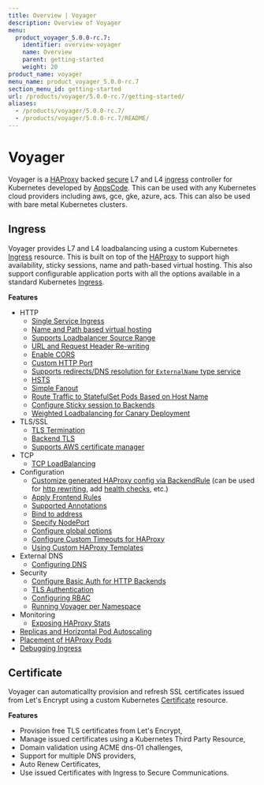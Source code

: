 ```yaml
---
title: Overview | Voyager
description: Overview of Voyager
menu:
  product_voyager_5.0.0-rc.7:
    identifier: overview-voyager
    name: Overview
    parent: getting-started
    weight: 20
product_name: voyager
menu_name: product_voyager_5.0.0-rc.7
section_menu_id: getting-started
url: /products/voyager/5.0.0-rc.7/getting-started/
aliases:
  - /products/voyager/5.0.0-rc.7/
  - /products/voyager/5.0.0-rc.7/README/
---
```


# Voyager
Voyager is a [HAProxy](http://www.haproxy.org/) backed [secure](#certificate) L7 and L4 [ingress](#ingress) controller for Kubernetes developed by
[AppsCode](https://appscode.com). This can be used with any Kubernetes cloud providers including aws, gce, gke, azure, acs. This can also be used with bare metal Kubernetes clusters.


## Ingress
Voyager provides L7 and L4 loadbalancing using a custom Kubernetes [Ingress](/docs/guides/ingress) resource. This is built on top of the [HAProxy](http://www.haproxy.org/) to support high availability, sticky sessions, name and path-based virtual hosting.
This also support configurable application ports with all the options available in a standard Kubernetes [Ingress](https://kubernetes.io/docs/guides/ingress/).

**Features**
- HTTP
  - [Single Service Ingress](/docs/guides/ingress/http/single-service.md)
  - [Name and Path based virtual hosting](/docs/guides/ingress/http/named-virtual-hosting.md)
  - [Supports Loadbalancer Source Range](/docs/guides/ingress/http/source-range.md)
  - [URL and Request Header Re-writing](/docs/guides/ingress/http/header-rewrite.md)
  - [Enable CORS](/docs/guides/ingress/http/cors.md)
  - [Custom HTTP Port](/docs/guides/ingress/http/custom-http-port.md)
  - [Supports redirects/DNS resolution for `ExternalName` type service](/docs/guides/ingress/http/external-svc.md)
  - [HSTS](/docs/guides/ingress/http/hsts.md)
  - [Simple Fanout](/docs/guides/ingress/http/simple-fanout.md)
  - [Route Traffic to StatefulSet Pods Based on Host Name](/docs/guides/ingress/http/statefulset-pod.md)
  - [Configure Sticky session to Backends](/docs/guides/ingress/http/sticky-session.md)
  - [Weighted Loadbalancing for Canary Deployment](/docs/guides/ingress/http/weighted.md)
- TLS/SSL
  - [TLS Termination](/docs/guides/ingress/tls/tls.md)
  - [Backend TLS](/docs/guides/ingress/tls/backend-tls.md)
  - [Supports AWS certificate manager](/docs/guides/ingress/tls/aws-cert-manager.md)
- TCP
  - [TCP LoadBalancing](/docs/guides/ingress/tcp/tcp.md)
- Configuration
  - [Customize generated HAProxy config via BackendRule](/docs/guides/ingress/configuration/backend-rule.md) (can be used for [http rewriting](https://www.haproxy.com/doc/aloha/7.0/haproxy/http_rewriting.html), add [health checks](https://www.haproxy.com/doc/aloha/7.0/haproxy/healthchecks.html), etc.)
  - [Apply Frontend Rules](/docs/guides/ingress/configuration/frontend-rule.md)
  - [Supported Annotations](/docs/guides/ingress/configuration/annotations.md)
  - [Bind to address](/docs/guides/ingress/configuration/bind-address.md)
  - [Specify NodePort](/docs/guides/ingress/configuration/node-port.md)
  - [Configure global options](/docs/guides/ingress/configuration/configure-options.md)
  - [Configure Custom Timeouts for HAProxy](/docs/guides/ingress/configuration/configure-timeouts.md)
  - [Using Custom HAProxy Templates](/docs/guides/ingress/configuration/custom-templates.md)
- External DNS
  - [Configuring DNS](/docs/guides/ingress/dns/external-dns.md)
- Security
  - [Configure Basic Auth for HTTP Backends](/docs/guides/ingress/security/basic-auth.md)
  - [TLS Authentication](/docs/guides/ingress/security/tls-auth.md)
  - [Configuring RBAC](/docs/guides/ingress/security/rbac.md)
  - [Running Voyager per Namespace](/docs/guides/ingress/security/restrict-namespace.md)
- Monitoring
  - [Exposing HAProxy Stats](/docs/guides/ingress/monitoring/stats-and-prometheus.md)
- [Replicas and Horizontal Pod Autoscaling](/docs/guides/ingress/replicas-and-autoscaling.md)
- [Placement of HAProxy Pods](/docs/guides/ingress/pod-placement.md)
- [Debugging Ingress](/docs/guides/ingress/debugging.md)


## Certificate
Voyager can automaticallty provision and refresh SSL certificates issued from Let's Encrypt using a custom Kubernetes [Certificate](/docs/guides/certificate) resource.

**Features**
- Provision free TLS certificates from Let's Encrypt,
- Manage issued certificates using a Kubernetes Third Party Resource,
- Domain validation using ACME dns-01 challenges,
- Support for multiple DNS providers,
- Auto Renew Certificates,
- Use issued Certificates with Ingress to Secure Communications.
